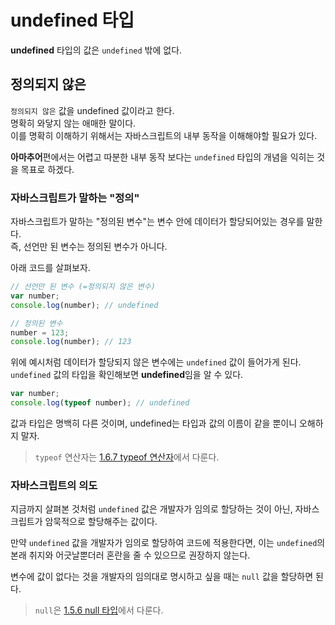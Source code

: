 # undefined 타입
**undefined** 타입의 값은 ```undefined``` 밖에 없다.  

## 정의되지 않은
```정의되지 않은``` 값을 undefined 값이라고 한다.  
명확히 와닿지 않는 애매한 말이다.  
이를 명확히 이해하기 위해서는 자바스크립트의 내부 동작을 이해해야할 필요가 있다.

**아마추어**편에서는 어렵고 따분한 내부 동작 보다는 ```undefined``` 타입의 개념을 익히는 것을 목표로 하겠다.

### 자바스크립트가 말하는 "정의"
자바스크립트가 말하는 "정의된 변수"는 변수 안에 데이터가 할당되어있는 경우를 말한다.  
즉, 선언만 된 변수는 정의된 변수가 아니다.

아래 코드를 살펴보자.
```js
// 선언만 된 변수 (=정의되지 않은 변수)
var number;
console.log(number); // undefined

// 정의된 변수
number = 123;
console.log(number); // 123
```

위에 예시처럼 데이터가 할당되지 않은 변수에는 ```undefined``` 값이 들어가게 된다.  
```undefined``` 값의 타입을 확인해보면 **undefined**임을 알 수 있다.

```js
var number;
console.log(typeof number); // undefined
```

값과 타입은 명백히 다른 것이며, undefined는 타입과 값의 이름이 같을 뿐이니 오해하지 말자.

> ```typeof``` 연산자는 [1.6.7 typeof 연산자](https://bit.ly/3Gn4fP0)에서 다룬다.

### 자바스크립트의 의도
지금까지 살펴본 것처럼 ```undefined``` 값은 개발자가 임의로 할당하는 것이 아닌, 자바스크립트가 암묵적으로 할당해주는 값이다.

만약 ```undefined``` 값을 개발자가 임의로 할당하여 코드에 적용한다면, 이는 ```undefined```의 본래 취지와 어긋날뿐더러 혼란을 줄 수 있으므로 권장하지 않는다.

변수에 값이 없다는 것을 개발자의 임의대로 명시하고 싶을 때는 ```null``` 값을 할당하면 된다.

> ```null```은 [1.5.6 null 타입](https://bit.ly/3GoAzRU)에서 다룬다.


